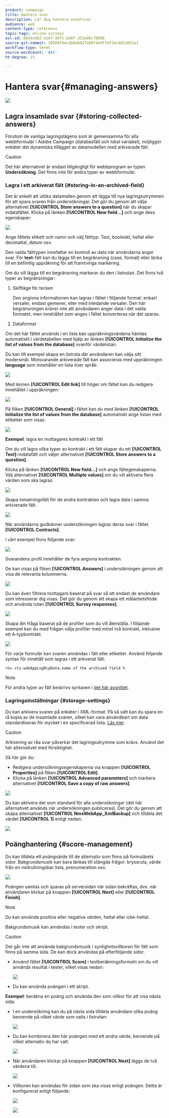 ```yaml
---
product: campaign
title: Hantera svar
description: Lär dig hantera enkätsvar
audience: web
content-type: reference
topic-tags: online-surveys
exl-id: 0b5dc602-e16f-4bf1-bd8f-352e0bc78996
source-git-commit: 20509f44c5b8e0827a09f44dffdf2ec9d11652a1
workflow-type: tm+mt
source-wordcount: '841'
ht-degree: 1%

---
```


# Hantera svar{#managing-answers}

![](../../assets/v7-only.svg)

## Lagra insamlade svar {#storing-collected-answers}

Förutom de vanliga lagringslägena som är gemensamma för alla webbformulär i Adobe Campaign (databasfält och lokal variabel), möjliggör enkäter det dynamiska tillägget av datamodellen med arkiverade fält.

>[!CAUTION]
>
>Det här alternativet är endast tillgängligt för webbprogram av typen **Undersökning**. Det finns inte för andra typer av webbformulär.

### Lagra i ett arkiverat fält {#storing-in-an-archived-field}

Det är enkelt att utöka datamallen genom att lägga till nya lagringsutrymmen för att spara svaren från undersökningar. Det gör du genom att välja alternativet **[!UICONTROL Store answers to a question]** när du skapar indatafältet. Klicka på länken **[!UICONTROL New field...]** och ange dess egenskaper:

![](assets/s_ncs_admin_survey_new_space.png)

Ange fältets etikett och namn och välj fälttyp: Text, booleskt, heltal eller decimaltal, datum osv.

Den valda fälttypen innefattar en kontroll av data när användarna anger svar. För **text**-fält kan du lägga till en begränsning (case, format) eller länka till en befintlig uppräkning för att framtvinga markering.

Om du vill lägga till en begränsning markerar du den i listrutan. Det finns två typer av begränsningar:

1. Skiftläge för tecken

   Den angivna informationen kan lagras i fältet i följande format: enbart versaler, endast gemener, eller med inledande versaler. Den här begränsningen kräver inte att användaren anger data i det valda formatet, men innehållet som anges i fältet konverteras när det sparas.

1. Dataformat

Om det här fältet används i en lista kan uppräkningsvärdena hämtas automatiskt i värdetabellen med hjälp av länken **[!UICONTROL Initialize the list of values from the database]** ovanför värdelistan.

Du kan till exempel skapa en listruta där användaren kan välja sitt modersmål. Motsvarande arkiverade fält kan associeras med uppräkningen **language** som innehåller en lista över språk:

![](assets/s_ncs_admin_survey_database_values_2b.png)

Med ikonen **[!UICONTROL Edit link]** till höger om fältet kan du redigera innehållet i uppräkningen:

![](assets/s_ncs_admin_survey_database_values_2c.png)

På fliken **[!UICONTROL General]** i fältet kan du med länken **[!UICONTROL Initialize the list of values from the database]** automatiskt ange listan med etiketter som visas.

![](assets/s_ncs_admin_survey_database_values_2.png)

**Exempel**: lagra en mottagares kontrakt i ett fält

Om du vill lagra olika typer av kontrakt i ett fält skapar du ett **[!UICONTROL Text]**-indatafält och väljer alternativet **[!UICONTROL Store answers to a question]**.

Klicka på länken **[!UICONTROL New field...]** och ange fältegenskaperna. Välj alternativet **[!UICONTROL Multiple values]** om du vill aktivera flera värden som ska lagras.

![](assets/s_ncs_admin_survey_storage_multi_ex1.png)

Skapa inmatningsfält för de andra kontrakten och lagra data i samma arkiverade fält.

![](assets/s_ncs_admin_survey_storage_multi_ex2.png)

När användarna godkänner undersökningen lagras deras svar i fältet **[!UICONTROL Contracts]**.

I vårt exempel finns följande svar:

![](assets/s_ncs_admin_survey_storage_multi_ex3.png)

Svarandens profil innehåller de fyra angivna kontrakten.

De kan visas på fliken **[!UICONTROL Answers]** i undersökningen genom att visa de relevanta kolumnerna.

![](assets/s_ncs_admin_survey_storage_multi_ex4.png)

Du kan även filtrera mottagare baserat på svar så att endast de användare som intresserar dig visas. Det gör du genom att skapa ett målarbetsflöde och använda rutan **[!UICONTROL Survey responses]**.

![](assets/s_ncs_admin_survey_read_responses_wf.png)

Skapa din fråga baserat på de profiler som du vill återställa. I följande exempel kan du med frågan välja profiler med minst två kontrakt, inklusive ett A-typkontrakt.

![](assets/s_ncs_admin_survey_read_responses_edit.png)

För varje formulär kan svaren användas i fält eller etiketter. Använd följande syntax för innehåll som lagras i ett arkiverat fält:

```
<%= ctx.webAppLogRcpData.name of the archived field %
```

>[!NOTE]
>
>För andra typer av fält beskrivs syntaxen i [det här avsnittet](../../platform/using/about-queries-in-campaign.md).

### Lagringsinställningar {#storage-settings}

Du kan arkivera svaren på enkäter i XML-format. På så sätt kan du spara en rå kopia av de insamlade svaren, vilket kan vara användbart om data standardiseras för mycket i en specificerad lista. [Läs mer](../../surveys/using/publish--track-and-use-collected-data.md#standardizing-data)

>[!CAUTION]
>
>Arkivering av råa svar påverkar det lagringsutrymme som krävs. Använd det här alternativet med försiktighet.

Så här gör du:

* Redigera undersökningsegenskaperna via knappen **[!UICONTROL Properties]** på fliken **[!UICONTROL Edit]**.
* Klicka på länken **[!UICONTROL Advanced parameters]** och markera alternativet **[!UICONTROL Save a copy of raw answers]**.

![](assets/s_ncs_admin_survey_xml_archive_option.png)

Du kan aktivera det som standard för alla undersökningar (det här alternativet används när undersökningen publiceras). Det gör du genom att skapa alternativet **[!UICONTROL NmsWebApp_XmlBackup]** och tilldela det värdet **[!UICONTROL 1]** enligt nedan:

![](assets/s_ncs_admin_survey_xml_global_option.png)

## Poänghantering {#score-management}

Du kan tilldela ett poängvärde till de alternativ som finns på formulärets sidor. Bakgrundsmusik kan bara länkas till stängda frågor: kryssruta, värde från en nedrullningsbar lista, prenumeration osv.

![](assets/s_ncs_admin_survey_score_create.png)

Poängen samlas och sparas på serversidan när sidan bekräftas, dvs. när användaren klickar på knappen **[!UICONTROL Next]** eller **[!UICONTROL Finish]**.

>[!NOTE]
>
>Du kan använda positiva eller negativa värden, heltal eller icke-heltal.

Bakgrundsmusik kan användas i tester och skript.

>[!CAUTION]
>
>Det går inte att använda bakgrundsmusik i synlighetsvillkoren för fält som finns på samma sida. De kan dock användas på efterföljande sidor.

* Använd fältet **[!UICONTROL Score]** i testberäkningsformeln om du vill använda resultat i tester, vilket visas nedan:

   ![](assets/s_ncs_admin_survey_score_in_a_test.png)

* Du kan använda poängen i ett skript.

**Exempel**: beräkna en poäng och använda den som villkor för att visa nästa sida:

* I en undersökning kan du på nästa sida tilldela användare olika poäng beroende på vilket värde som valts i listrutan:

   ![](assets/s_ncs_admin_survey_score_exa.png)

* Du kan kombinera den här poängen med ett andra värde, beroende på vilket alternativ du har valt:

   ![](assets/s_ncs_admin_survey_score_exb.png)

* När användaren klickar på knappen **[!UICONTROL Next]** läggs de två värdena till.

   ![](assets/s_ncs_admin_survey_score_exe.png)

* Villkoren kan användas för sidan som ska visas enligt poängen. Detta är konfigurerat enligt följande:

   ![](assets/s_ncs_admin_survey_score_exd.png)

   ![](assets/s_ncs_admin_survey_score_exg.png)
